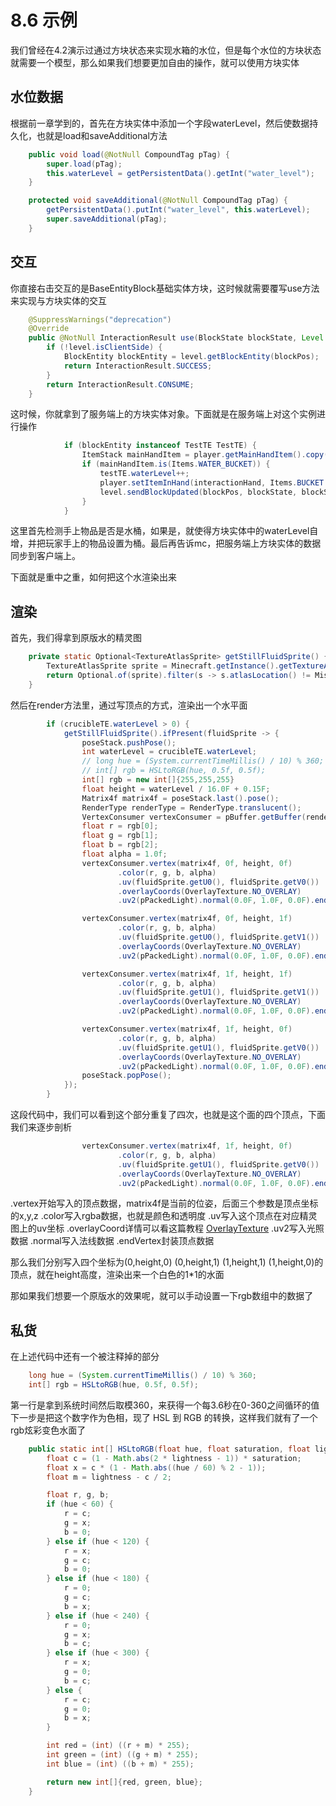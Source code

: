 # 8.6 示例

我们曾经在4.2演示过通过方块状态来实现水箱的水位，但是每个水位的方块状态就需要一个模型，那么如果我们想要更加自由的操作，就可以使用方块实体

## 水位数据

根据前一章学到的，首先在方块实体中添加一个字段waterLevel，然后使数据持久化，也就是load和saveAdditional方法

``` java
    public void load(@NotNull CompoundTag pTag) {
        super.load(pTag);
        this.waterLevel = getPersistentData().getInt("water_level");
    }

    protected void saveAdditional(@NotNull CompoundTag pTag) {
        getPersistentData().putInt("water_level", this.waterLevel);
        super.saveAdditional(pTag);
    }
```

## 交互

你直接右击交互的是BaseEntityBlock基础实体方块，这时候就需要覆写use方法来实现与方块实体的交互

``` java
    @SuppressWarnings("deprecation")
    @Override
    public @NotNull InteractionResult use(BlockState blockState, Level level, BlockPos blockPos, Player player, InteractionHand interactionHand, BlockHitResult result) {
        if (!level.isClientSide) {
            BlockEntity blockEntity = level.getBlockEntity(blockPos);
            return InteractionResult.SUCCESS;
        }
        return InteractionResult.CONSUME;
    }
```

这时候，你就拿到了服务端上的方块实体对象。下面就是在服务端上对这个实例进行操作

``` java
            if (blockEntity instanceof TestTE TestTE) {
                ItemStack mainHandItem = player.getMainHandItem().copy();
                if (mainHandItem.is(Items.WATER_BUCKET)) {
                    testTE.waterLevel++;
                    player.setItemInHand(interactionHand, Items.BUCKET.getDefaultInstance());
                    level.sendBlockUpdated(blockPos, blockState, blockState, Block.UPDATE_CLIENTS);
                }
            }
```

这里首先检测手上物品是否是水桶，如果是，就使得方块实体中的waterLevel自增，并把玩家手上的物品设置为桶。最后再告诉mc，把服务端上方块实体的数据同步到客户端上。

下面就是重中之重，如何把这个水渲染出来

## 渲染

首先，我们得拿到原版水的精灵图

``` java
    private static Optional<TextureAtlasSprite> getStillFluidSprite() {
        TextureAtlasSprite sprite = Minecraft.getInstance().getTextureAtlas(InventoryMenu.BLOCK_ATLAS).apply(WATER_STILL);
        return Optional.of(sprite).filter(s -> s.atlasLocation() != MissingTextureAtlasSprite.getLocation());
    }
```

然后在render方法里，通过写顶点的方式，渲染出一个水平面

``` java
        if (crucibleTE.waterLevel > 0) {
            getStillFluidSprite().ifPresent(fluidSprite -> {
                poseStack.pushPose();
                int waterLevel = crucibleTE.waterLevel;
                // long hue = (System.currentTimeMillis() / 10) % 360;
                // int[] rgb = HSLtoRGB(hue, 0.5f, 0.5f);
                int[] rgb = new int[]{255,255,255}
                float height = waterLevel / 16.0F + 0.15F;
                Matrix4f matrix4f = poseStack.last().pose();
                RenderType renderType = RenderType.translucent();
                VertexConsumer vertexConsumer = pBuffer.getBuffer(renderType);
                float r = rgb[0];
                float g = rgb[1];
                float b = rgb[2];
                float alpha = 1.0f;
                vertexConsumer.vertex(matrix4f, 0f, height, 0f)
                        .color(r, g, b, alpha)
                        .uv(fluidSprite.getU0(), fluidSprite.getV0())
                        .overlayCoords(OverlayTexture.NO_OVERLAY)
                        .uv2(pPackedLight).normal(0.0F, 1.0F, 0.0F).endVertex();

                vertexConsumer.vertex(matrix4f, 0f, height, 1f)
                        .color(r, g, b, alpha)
                        .uv(fluidSprite.getU0(), fluidSprite.getV1())
                        .overlayCoords(OverlayTexture.NO_OVERLAY)
                        .uv2(pPackedLight).normal(0.0F, 1.0F, 0.0F).endVertex();

                vertexConsumer.vertex(matrix4f, 1f, height, 1f)
                        .color(r, g, b, alpha)
                        .uv(fluidSprite.getU1(), fluidSprite.getV1())
                        .overlayCoords(OverlayTexture.NO_OVERLAY)
                        .uv2(pPackedLight).normal(0.0F, 1.0F, 0.0F).endVertex();

                vertexConsumer.vertex(matrix4f, 1f, height, 0f)
                        .color(r, g, b, alpha)
                        .uv(fluidSprite.getU1(), fluidSprite.getV0())
                        .overlayCoords(OverlayTexture.NO_OVERLAY)
                        .uv2(pPackedLight).normal(0.0F, 1.0F, 0.0F).endVertex();
                poseStack.popPose();
            });
        }
```

这段代码中，我们可以看到这个部分重复了四次，也就是这个面的四个顶点，下面我们来逐步剖析
``` java
                vertexConsumer.vertex(matrix4f, 1f, height, 0f)
                        .color(r, g, b, alpha)
                        .uv(fluidSprite.getU1(), fluidSprite.getV0())
                        .overlayCoords(OverlayTexture.NO_OVERLAY)
                        .uv2(pPackedLight).normal(0.0F, 1.0F, 0.0F).endVertex();
```
.vertex开始写入的顶点数据，matrix4f是当前的位姿，后面三个参数是顶点坐标的x,y,z
.color写入rgba数据，也就是颜色和透明度
.uv写入这个顶点在对应精灵图上的uv坐标
.overlayCoord详情可以看这篇教程 [OverlayTexture](https://zomb-676.github.io/CobaltDocs/#/render/overlayTexture)
.uv2写入光照数据
.normal写入法线数据
.endVertex封装顶点数据

那么我们分别写入四个坐标为(0,height,0) (0,height,1) (1,height,1) (1,height,0)的顶点，就在height高度，渲染出来一个白色的1*1的水面

那如果我们想要一个原版水的效果呢，就可以手动设置一下rgb数组中的数据了

## 私货

在上述代码中还有一个被注释掉的部分
``` java
    long hue = (System.currentTimeMillis() / 10) % 360;
    int[] rgb = HSLtoRGB(hue, 0.5f, 0.5f);
```
第一行是拿到系统时间然后取模360，来获得一个每3.6秒在0-360之间循环的值
下一步是把这个数字作为色相，现了 HSL 到 RGB 的转换，这样我们就有了一个rgb炫彩变色水面了

``` java
    public static int[] HSLtoRGB(float hue, float saturation, float lightness) {
        float c = (1 - Math.abs(2 * lightness - 1)) * saturation;
        float x = c * (1 - Math.abs((hue / 60) % 2 - 1));
        float m = lightness - c / 2;

        float r, g, b;
        if (hue < 60) {
            r = c;
            g = x;
            b = 0;
        } else if (hue < 120) {
            r = x;
            g = c;
            b = 0;
        } else if (hue < 180) {
            r = 0;
            g = c;
            b = x;
        } else if (hue < 240) {
            r = 0;
            g = x;
            b = c;
        } else if (hue < 300) {
            r = x;
            g = 0;
            b = c;
        } else {
            r = c;
            g = 0;
            b = x;
        }

        int red = (int) ((r + m) * 255);
        int green = (int) ((g + m) * 255);
        int blue = (int) ((b + m) * 255);

        return new int[]{red, green, blue};
    }
```